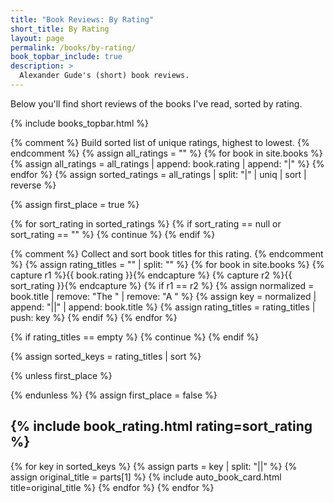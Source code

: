 ```yaml
---
title: "Book Reviews: By Rating"
short_title: By Rating
layout: page
permalink: /books/by-rating/
book_topbar_include: true
description: >
  Alexander Gude's (short) book reviews.
---
```


Below you'll find short reviews of the books I've read, sorted by rating.

{% include books_topbar.html %}

{% comment %}
Build sorted list of unique ratings, highest to lowest.
{% endcomment %}
{% assign all_ratings = "" %}
{% for book in site.books %}
  {% assign all_ratings = all_ratings | append: book.rating | append: "|" %}
{% endfor %}
{% assign sorted_ratings = all_ratings | split: "|" | uniq | sort | reverse %}

{% assign first_place = true %}

{% for sort_rating in sorted_ratings %}
  {% if sort_rating == null or sort_rating == "" %}
    {% continue %}
  {% endif %}

  {% comment %}
  Collect and sort book titles for this rating.
  {% endcomment %}
  {% assign rating_titles = "" | split: "" %}
  {% for book in site.books %}
    {% capture r1 %}{{ book.rating }}{% endcapture %}
    {% capture r2 %}{{ sort_rating }}{% endcapture %}
    {% if r1 == r2 %}
      {% assign normalized = book.title | remove: "The " | remove: "A " %}
      {% assign key = normalized | append: "||" | append: book.title %}
      {% assign rating_titles = rating_titles | push: key %}
    {% endif %}
  {% endfor %}

  {% if rating_titles == empty %}
    {% continue %}
  {% endif %}

  {% assign sorted_keys = rating_titles | sort %}

  {% unless first_place %}
</div>
  {% endunless %}
  {% assign first_place = false %}

<h2 class="book-list-headline">{% include book_rating.html rating=sort_rating %}</h2>
<div class="card-grid">

  {% for key in sorted_keys %}
    {% assign parts = key | split: "||" %}
    {% assign original_title = parts[1] %}
    {% include auto_book_card.html title=original_title %}
  {% endfor %}
{% endfor %}
</div>
